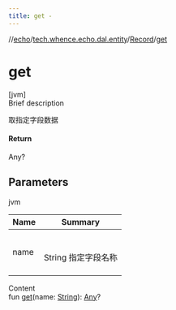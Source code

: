 ```yaml
---
title: get -
---
```

//[echo](../../index.md)/[tech.whence.echo.dal.entity](../index.md)/[Record](index.md)/[get](get.md)



# get  
[jvm]  
Brief description  


取指定字段数据



#### Return  


Any?



## Parameters  
  
jvm  
  
|  Name|  Summary| 
|---|---|
| name| <br><br>String 指定字段名称<br><br>
  
  
Content  
fun [get](get.md)(name: [String](https://kotlinlang.org/api/latest/jvm/stdlib/kotlin/-string/index.html)): [Any](https://kotlinlang.org/api/latest/jvm/stdlib/kotlin/-any/index.html)?  



